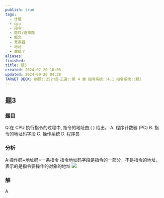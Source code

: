 ```yaml
---
publish: true
tags:
  - 计组
  - cpu
  - 指令
  - 题目/选择题
  - 概念
  - 寄存器
  - 地址
  - 做错了
aliases: 
finished: 
title: 题3
created: 2024-07-20 18:03
updated: 2024-09-20 04:28
TARGET DECK: 刷题::25计组-王道::第 4 章 指令系统::4.1 指令系统::题3
---
```

## 题3
### 题目
Q:在 CPU 执行指令的过程中, 指令的地址由 ( ) 给出。
A. 程序计数器 (PC) 
B. 指令的地址码字段 
C. 操作系统 
D. 程序员
### 分析
A:操作码+地址码=一条指令 
指令地址码字段是指令的一部分，不是指令的地址，表示的是指令要操作的对象的地址
![](https://i-blog.csdnimg.cn/blog_migrate/8a1c5e9ccb5d58a89d4d7e0b8f371b96.png)
### 解
A
<!--ID: 1727368450744-->


